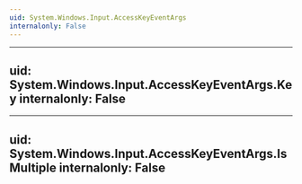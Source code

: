 ```yaml
---
uid: System.Windows.Input.AccessKeyEventArgs
internalonly: False
---
```


---
uid: System.Windows.Input.AccessKeyEventArgs.Key
internalonly: False
---

---
uid: System.Windows.Input.AccessKeyEventArgs.IsMultiple
internalonly: False
---
